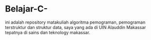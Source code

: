# Belajar-C-
ini adalah repository matakuliah algoritma pemograman, pemograman terstruktur dan struktur data, saya yang ada di UIN Alauddin Makassar tepatnya di sains dan teknology makassar.
